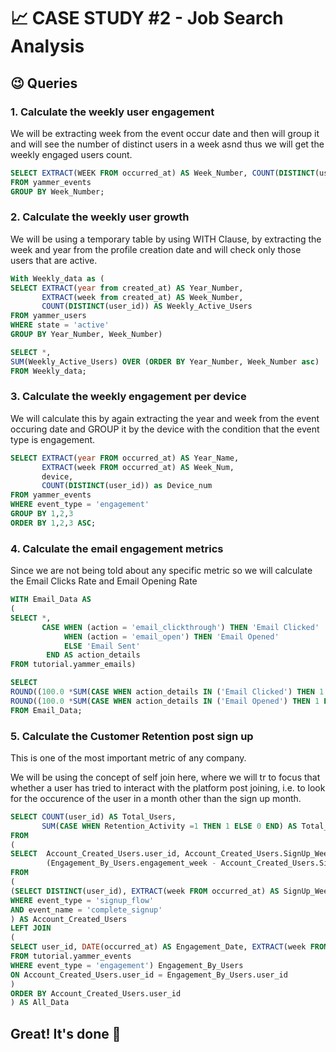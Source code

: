 
# 📈 CASE STUDY #2 - Job Search Analysis 

## 😉 Queries

### 1. Calculate the weekly user engagement

We will be extracting week from the event occur date and then will group it and will see the number of distinct users in a week asnd thus we will get the weekly engaged users count. 

````sql
SELECT EXTRACT(WEEK FROM occurred_at) AS Week_Number, COUNT(DISTINCT(user_id)) AS Weekly_Engagement_Number
FROM yammer_events
GROUP BY Week_Number;
````

### 2. Calculate the weekly user growth

We will be using a temporary table by using WITH Clause, by extracting the week and year from the profile creation date and will check only those users that are active.

````sql
With Weekly_data as (
SELECT EXTRACT(year from created_at) AS Year_Number,
       EXTRACT(week from created_at) AS Week_Number, 
       COUNT(DISTINCT(user_id)) AS Weekly_Active_Users
FROM yammer_users
WHERE state = 'active'
GROUP BY Year_Number, Week_Number)

SELECT *,
SUM(Weekly_Active_Users) OVER (ORDER BY Year_Number, Week_Number asc)  as Total_Users
FROM Weekly_data;
````

### 3. Calculate the weekly engagement per device
We will calculate this by again extracting the year and week from the event occuring date and GROUP it by the device with the condition that the event type is engagement.

````sql
SELECT EXTRACT(year FROM occurred_at) AS Year_Name,
       EXTRACT(week FROM occurred_at) AS Week_Num,
       device,
       COUNT(DISTINCT(user_id)) as Device_num 
FROM yammer_events
WHERE event_type = 'engagement'
GROUP BY 1,2,3
ORDER BY 1,2,3 ASC;
````

### 4. Calculate the email engagement metrics

Since we are not being told about any specific metric so we will calculate the Email Clicks Rate and Email Opening Rate


````sql
WITH Email_Data AS
(
SELECT *,
       CASE WHEN (action = 'email_clickthrough') THEN 'Email Clicked'
            WHEN (action = 'email_open') THEN 'Email Opened'
            ELSE 'Email Sent'
        END AS action_details
FROM tutorial.yammer_emails)

SELECT
ROUND((100.0 *SUM(CASE WHEN action_details IN ('Email Clicked') THEN 1 ELSE 0 END)/SUM(CASE WHEN action_details IN ('Email Sent') THEN 1 ELSE 0 END)),2) AS Email_Click_Rate,
ROUND((100.0 *SUM(CASE WHEN action_details IN ('Email Opened') THEN 1 ELSE 0 END)/SUM(CASE WHEN action_details IN ('Email Sent') THEN 1 ELSE 0 END)),2) AS Email_Open_Rate
FROM Email_Data;
````

### 5. Calculate the Customer Retention post sign up

This is one of the most important metric of any company.

We will be using the concept of self join here, where we will tr to focus that whether a user has tried to interact with the platform post joining, i.e. to look for the occurence of the user in a month other than the sign up month.

````sql
SELECT COUNT(user_id) AS Total_Users,
       SUM(CASE WHEN Retention_Activity =1 THEN 1 ELSE 0 END) AS Total_Retained
FROM
(
SELECT  Account_Created_Users.user_id, Account_Created_Users.SignUp_Week, Engagement_By_Users.engagement_week,
        (Engagement_By_Users.engagement_week - Account_Created_Users.SignUp_Week) AS Retention_Activity
FROM
(
(SELECT DISTINCT(user_id), EXTRACT(week FROM occurred_at) AS SignUp_Week FROM tutorial.yammer_events
WHERE event_type = 'signup_flow' 
AND event_name = 'complete_signup'
) AS Account_Created_Users
LEFT JOIN
(
SELECT user_id, DATE(occurred_at) AS Engagement_Date, EXTRACT(week FROM occurred_at) AS Engagement_Week
FROM tutorial.yammer_events
WHERE event_type = 'engagement') Engagement_By_Users
ON Account_Created_Users.user_id = Engagement_By_Users.user_id
)
ORDER BY Account_Created_Users.user_id
) AS All_Data
````


## Great! It's done 🎉

